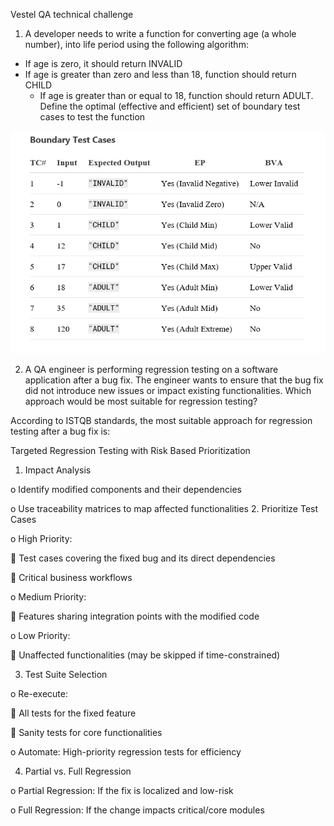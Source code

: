 Vestel QA technical challenge
1. A developer needs to write a function for converting age (a whole number), into life
   period using the following algorithm:
- If age is zero, it should return INVALID
- If age is greater than zero and less than 18, function should return CHILD
  - If age is greater than or equal to 18, function should return ADULT.
    Define the optimal (effective and efficient) set of boundary test cases to test the
    function

![img_6.png](img_6.png)

2. A QA engineer is performing regression testing on a software application after a bug
   fix. The engineer wants to ensure that the bug fix did not introduce new issues or
   impact existing functionalities. Which approach would be most suitable for
   regression testing?

According to ISTQB standards, the most suitable approach for regression testing after a bug fix is:

Targeted Regression Testing with Risk Based Prioritization
1.	Impact Analysis

o	Identify modified components and their dependencies

o	Use traceability matrices to map affected functionalities
2.	Prioritize Test Cases 

o	High Priority:

	Test cases covering the fixed bug and its direct dependencies

	Critical business workflows

o	Medium Priority:

	Features sharing integration points with the modified code

o	Low Priority:

	Unaffected functionalities (may be skipped if time-constrained)

3.	Test Suite Selection

o	Re-execute:

	All tests for the fixed feature

	Sanity tests for core functionalities

o	Automate: High-priority regression tests for efficiency

4.	Partial vs. Full Regression

o	Partial Regression: If the fix is localized and low-risk

o	Full Regression: If the change impacts critical/core modules





